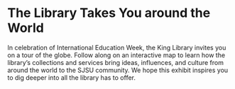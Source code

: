 # The Library Takes You around the World
In celebration of International Education Week, the King Library invites you on a tour of the globe. Follow along on an interactive map to learn how the library’s collections and services bring ideas, influences, and culture from around the world to the SJSU community. We hope this exhibit inspires you to dig deeper into all the library has to offer.
